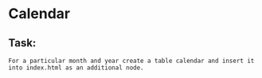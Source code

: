 # Calendar

## Task:
    For a particular month and year create a table calendar and insert it into index.html as an additional node.